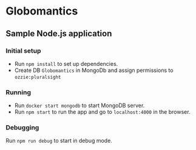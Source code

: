 # Globomantics
## Sample Node.js application

### Initial setup
* Run `npm install` to set up dependencies.
* Create DB `Globomantics` in MongoDb and assign permissions to `ozzie:pluralsight`

### Running
* Run `docker start mongodb` to start MongoDB server.
* Run `npm start` to run the app and go to `localhost:4000` in the browser.

### Debugging
Run `npm run debug` to start in debug mode.